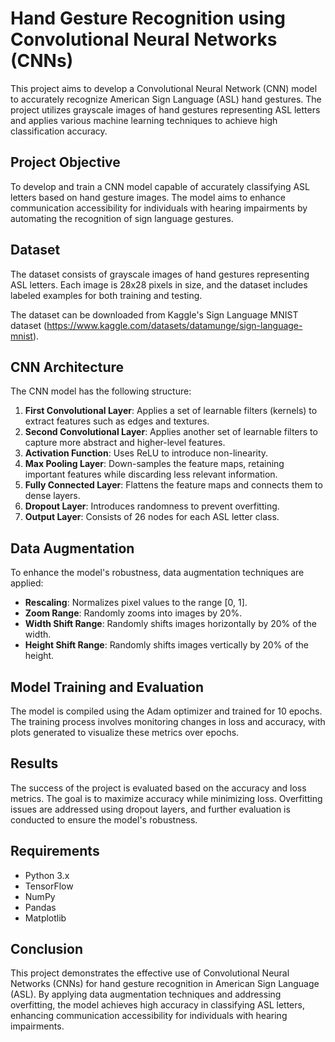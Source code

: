 # Hand Gesture Recognition using Convolutional Neural Networks (CNNs)

This project aims to develop a Convolutional Neural Network (CNN) model to accurately recognize American Sign Language (ASL) hand gestures. The project utilizes grayscale images of hand gestures representing ASL letters and applies various machine learning techniques to achieve high classification accuracy.

## Project Objective

To develop and train a CNN model capable of accurately classifying ASL letters based on hand gesture images. The model aims to enhance communication accessibility for individuals with hearing impairments by automating the recognition of sign language gestures.

## Dataset

The dataset consists of grayscale images of hand gestures representing ASL letters. Each image is 28x28 pixels in size, and the dataset includes labeled examples for both training and testing.

The dataset can be downloaded from Kaggle's Sign Language MNIST dataset (https://www.kaggle.com/datasets/datamunge/sign-language-mnist).

## CNN Architecture

The CNN model has the following structure:
1. **First Convolutional Layer**: Applies a set of learnable filters (kernels) to extract features such as edges and textures.
2. **Second Convolutional Layer**: Applies another set of learnable filters to capture more abstract and higher-level features.
3. **Activation Function**: Uses ReLU to introduce non-linearity.
4. **Max Pooling Layer**: Down-samples the feature maps, retaining important features while discarding less relevant information.
5. **Fully Connected Layer**: Flattens the feature maps and connects them to dense layers.
6. **Dropout Layer**: Introduces randomness to prevent overfitting.
7. **Output Layer**: Consists of 26 nodes for each ASL letter class.

## Data Augmentation

To enhance the model's robustness, data augmentation techniques are applied:
- **Rescaling**: Normalizes pixel values to the range [0, 1].
- **Zoom Range**: Randomly zooms into images by 20%.
- **Width Shift Range**: Randomly shifts images horizontally by 20% of the width.
- **Height Shift Range**: Randomly shifts images vertically by 20% of the height.

## Model Training and Evaluation

The model is compiled using the Adam optimizer and trained for 10 epochs. The training process involves monitoring changes in loss and accuracy, with plots generated to visualize these metrics over epochs.

## Results

The success of the project is evaluated based on the accuracy and loss metrics. The goal is to maximize accuracy while minimizing loss. Overfitting issues are addressed using dropout layers, and further evaluation is conducted to ensure the model's robustness.

## Requirements

- Python 3.x
- TensorFlow
- NumPy
- Pandas
- Matplotlib

## Conclusion
This project demonstrates the effective use of Convolutional Neural Networks (CNNs) for hand gesture recognition in American Sign Language (ASL). By applying data augmentation techniques and addressing overfitting, the model achieves high accuracy in classifying ASL letters, enhancing communication accessibility for individuals with hearing impairments.
